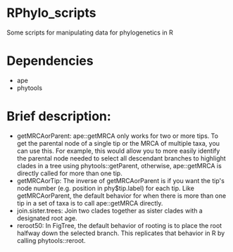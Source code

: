 # RPhylo_scripts
Some scripts for manipulating data for phylogenetics in R

# Dependencies
- ape
- phytools

# Brief description:
- getMRCAorParent: ape::getMRCA only works for two or more tips. To get the parental node of a single tip or the MRCA of multiple taxa, you can use this. For example, this would allow you to more easily identify the parental node needed to select all descendant branches to highlight clades in a tree using phytools::getParent, otherwise, ape::getMRCA is directly called for more than one tip.
- getMRCAorTip: The inverse of getMRCAorParent is if you want the tip's node number (e.g. position in phy$tip.label) for each tip. Like getMRCAorParent, the default behavior for when there is more than one tip in a set of taxa is to call ape::getMRCA directly.
- join.sister.trees: Join two clades together as sister clades with a designated root age.
- reroot50: In FigTree, the default behavior of rooting is to place the root halfway down the selected branch. This replicates that behavior in R by calling phytools::reroot.